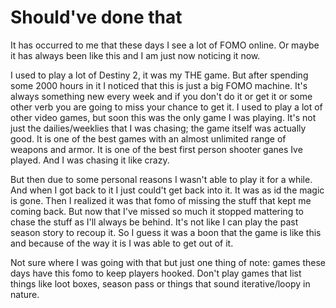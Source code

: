 # Should've done that

It has occurred to me that these days I see a lot of FOMO online. Or maybe it has always been like this and I am just now noticing it now.

I used to play a lot of Destiny 2, it was my THE game. But after spending some 2000 hours in it I noticed that this is just a big FOMO machine. It's always something new every week and if you don't do it or get it or some other verb you are going to miss your chance to get it. I used to play a lot of other video games, but soon this was the only game I was playing. It's not just the dailies/weeklies that I was chasing; the game itself was actually good. It is one of the best games with an almost unlimited range of weapons and armor. It is one of the best first person shooter ganes Ive played. And I was chasing it like crazy.

But then due to some personal reasons I wasn't able to play it for a while. And when I got back to it I just could't get back into it. It was as id the magic is gone. Then I realized it was that fomo of missing the stuff that kept me coming back. But now that I've missed so much it stopped mattering to chase the stuff as I'll always be behind. It's not like I can play the past season story to recoup it. So I guess it was a boon that the game is like this and because of the way it is I was able to get out of it.

Not sure where I was going with that but just one thing of note: games these days have this fomo to keep players hooked. Don't play games that list things like loot boxes, season pass or things that sound iterative/loopy in nature.